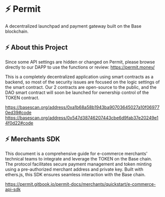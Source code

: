 # ⚡ Permit

A decentralized launchpad and payment gateway built on the Base blockchain.

## ⚡ About this Project

Since some API settings are hidden or changed on Permit, please browse directly to our DAPP to use the functions or review: https://permit.money/

This is a completely decentralized application using smart contracts as a backend, so most of the security issues are focused on the logic settings of the smart contract. Our 2 contracts are open-source to the public, and the DAO smart contract will soon be launched for ownership control of the TOKEN contract.

https://basescan.org/address/0xa1b68a58b1943ba90703645027a10f069770ed39#code
https://basescan.org/address/0x547d38746207443cbe6d9fab37e20249e14f0d22#code

## ⚡ Merchants SDK

This document is a comprehensive guide for e-commerce merchants' technical teams to integrate and leverage the TOKEN on the Base chain. The protocol facilitates secure payment management and token minting using a pre-authorized merchant address and private key. Built with ethers.js, this SDK ensures seamless interaction with the Base chain.

https://permit.gitbook.io/permit-docs/merchants/quickstart/e-commerce-api-sdk
